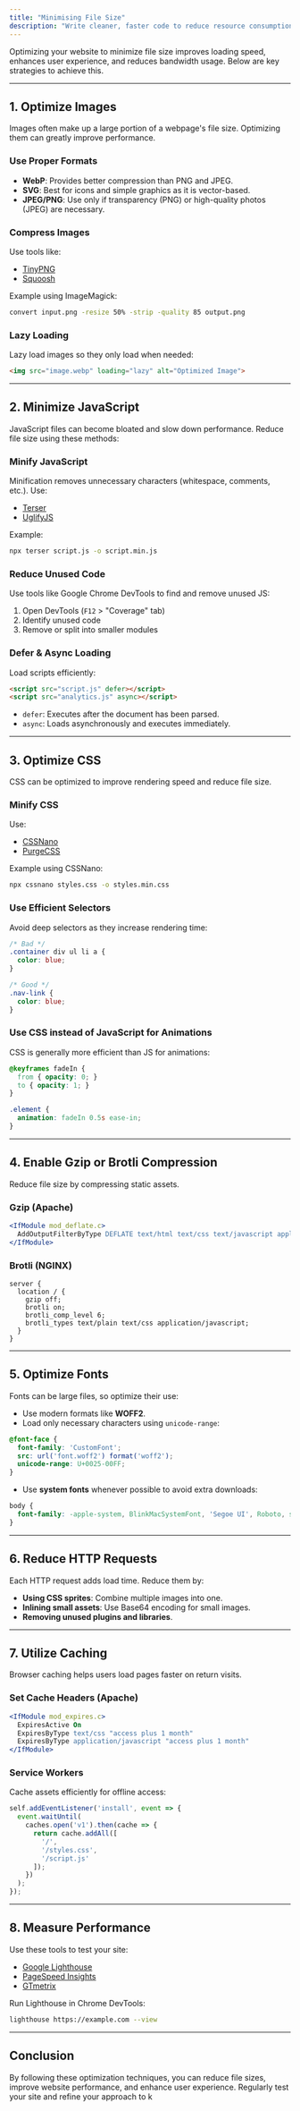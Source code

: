 ```yaml
---
title: "Minimising File Size"
description: "Write cleaner, faster code to reduce resource consumption"
---
```


Optimizing your website to minimize file size improves loading speed, enhances user experience, and reduces bandwidth usage. Below are key strategies to achieve this.

---

## 1. Optimize Images

Images often make up a large portion of a webpage's file size. Optimizing them can greatly improve performance.

### **Use Proper Formats**
- **WebP**: Provides better compression than PNG and JPEG.
- **SVG**: Best for icons and simple graphics as it is vector-based.
- **JPEG/PNG**: Use only if transparency (PNG) or high-quality photos (JPEG) are necessary.

### **Compress Images**
Use tools like:
- [TinyPNG](https://tinypng.com/)
- [Squoosh](https://squoosh.app/)

Example using ImageMagick:
```sh
convert input.png -resize 50% -strip -quality 85 output.png
```

### **Lazy Loading**
Lazy load images so they only load when needed:
```html
<img src="image.webp" loading="lazy" alt="Optimized Image">
```

---

## 2. Minimize JavaScript
JavaScript files can become bloated and slow down performance. Reduce file size using these methods:

### **Minify JavaScript**
Minification removes unnecessary characters (whitespace, comments, etc.). Use:
- [Terser](https://terser.org/)
- [UglifyJS](https://github.com/mishoo/UglifyJS)

Example:
```sh
npx terser script.js -o script.min.js
```

### **Reduce Unused Code**
Use tools like Google Chrome DevTools to find and remove unused JS:
1. Open DevTools (`F12` > "Coverage" tab)
2. Identify unused code
3. Remove or split into smaller modules

### **Defer & Async Loading**
Load scripts efficiently:
```html
<script src="script.js" defer></script>
<script src="analytics.js" async></script>
```
- `defer`: Executes after the document has been parsed.
- `async`: Loads asynchronously and executes immediately.

---

## 3. Optimize CSS
CSS can be optimized to improve rendering speed and reduce file size.

### **Minify CSS**
Use:
- [CSSNano](https://cssnano.co/)
- [PurgeCSS](https://purgecss.com/)

Example using CSSNano:
```sh
npx cssnano styles.css -o styles.min.css
```

### **Use Efficient Selectors**
Avoid deep selectors as they increase rendering time:
```css
/* Bad */
.container div ul li a {
  color: blue;
}

/* Good */
.nav-link {
  color: blue;
}
```

### **Use CSS instead of JavaScript for Animations**
CSS is generally more efficient than JS for animations:
```css
@keyframes fadeIn {
  from { opacity: 0; }
  to { opacity: 1; }
}

.element {
  animation: fadeIn 0.5s ease-in;
}
```

---

## 4. Enable Gzip or Brotli Compression
Reduce file size by compressing static assets.

### **Gzip (Apache)**
```apache
<IfModule mod_deflate.c>
  AddOutputFilterByType DEFLATE text/html text/css text/javascript application/javascript
</IfModule>
```

### **Brotli (NGINX)**
```nginx
server {
  location / {
    gzip off;
    brotli on;
    brotli_comp_level 6;
    brotli_types text/plain text/css application/javascript;
  }
}
```

---

## 5. Optimize Fonts
Fonts can be large files, so optimize their use:

- Use modern formats like **WOFF2**.
- Load only necessary characters using `unicode-range`:
```css
@font-face {
  font-family: 'CustomFont';
  src: url('font.woff2') format('woff2');
  unicode-range: U+0025-00FF;
}
```
- Use **system fonts** whenever possible to avoid extra downloads:
```css
body {
  font-family: -apple-system, BlinkMacSystemFont, 'Segoe UI', Roboto, sans-serif;
}
```

---

## 6. Reduce HTTP Requests
Each HTTP request adds load time. Reduce them by:

- **Using CSS sprites**: Combine multiple images into one.
- **Inlining small assets**: Use Base64 encoding for small images.
- **Removing unused plugins and libraries**.

---

## 7. Utilize Caching
Browser caching helps users load pages faster on return visits.

### **Set Cache Headers (Apache)**
```apache
<IfModule mod_expires.c>
  ExpiresActive On
  ExpiresByType text/css "access plus 1 month"
  ExpiresByType application/javascript "access plus 1 month"
</IfModule>
```

### **Service Workers**
Cache assets efficiently for offline access:
```js
self.addEventListener('install', event => {
  event.waitUntil(
    caches.open('v1').then(cache => {
      return cache.addAll([
        '/',
        '/styles.css',
        '/script.js'
      ]);
    })
  );
});
```

---

## 8. Measure Performance
Use these tools to test your site:
- [Google Lighthouse](https://developers.google.com/web/tools/lighthouse)
- [PageSpeed Insights](https://pagespeed.web.dev/)
- [GTmetrix](https://gtmetrix.com/)

Run Lighthouse in Chrome DevTools:
```sh
lighthouse https://example.com --view
```

---

## Conclusion
By following these optimization techniques, you can reduce file sizes, improve website performance, and enhance user experience. Regularly test your site and refine your approach to k